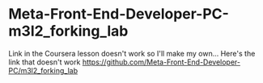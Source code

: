 # Meta-Front-End-Developer-PC-m3l2_forking_lab
Link in the Coursera lesson doesn't work so I'll make my own...
Here's the link that doesn't work https://github.com/Meta-Front-End-Developer-PC/m3l2_forking_lab
